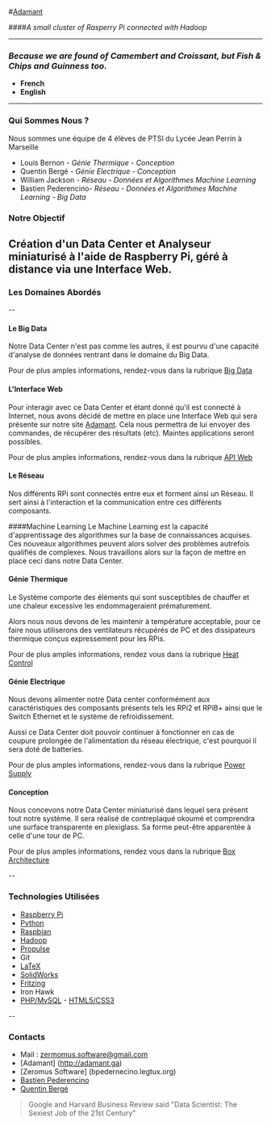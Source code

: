 #[Adamant](http://adamant.ga) 

####*A small cluster of Rasperry Pi connected with Hadoop*


---
### *Because we are found of Camembert and Croissant, but Fish & Chips and Guinness too.*

 - **French** 
 - **English**


 ----

### Qui Sommes Nous ?


Nous sommes une équipe de 4 élèves de PTSI du Lycée Jean Perrin à Marseille


 - Louis Bernon - *Génie Thermique - Conception*
 - Quentin Bergé - *Génie Electrique - Conception*
 - William Jackson - *Réseau - Données et Algorithmes Machine Learning*
 - Bastien Pederencino- *Réseau - Données et Algorithmes Machine Learning - Big Data*

 

### Notre Objectif

 Création d'un Data Center et Analyseur miniaturisé à l'aide de Raspberry Pi, géré à distance via une Interface Web.
 ---

### Les Domaines Abordés
--

#### Le Big Data
Notre Data Center n'est pas comme les autres, il est pourvu d'une capacité d'analyse de données rentrant dans le domaine du Big Data.

Pour de plus amples informations, rendez-vous dans la rubrique [Big Data](https://github.com/ZeromusSoftware/RPi3500/tree/master/big_data)


#### L'Interface Web
Pour interagir avec ce Data Center et étant donné qu'il est connecté à Internet, nous avons décidé de mettre en place une Interface Web qui sera présente sur notre site [Adamant](http://adamant.ga). Cela nous permettra de lui envoyer des commandes, de récupérer des résultats (etc). Maintes applications seront possibles.

Pour de plus amples informations, rendez-vous dans la rubrique [API Web](https://github.com/ZeromusSoftware/RPi3500/tree/master/apiweb)

#### Le Réseau

Nos différents RPi sont connectés entre eux et forment ainsi un Réseau. Il sert ainsi à l'interaction et la communication entre ces différents composants.


####Machine Learning
Le Machine Learning est la capacité d'apprentissage des algorithmes sur la base de connaissances acquises. Ces nouveaux algorithmes peuvent alors solver des problèmes autrefois qualifiés de complexes.
Nous travaillons alors sur la façon de mettre en place ceci dans notre Data Center.


#### Génie Thermique
Le Système comporte des éléments qui sont susceptibles de chauffer et une chaleur excessive les endommageraient prématurement.

 Alors nous nous devons de les maintenir à température acceptable, pour ce faire nous utiliserons des ventilateurs récupérés de PC et des dissipateurs thermique conçus expressement pour les RPis.
 
 Pour de plus amples informations, rendez vous dans la rubrique [Heat Control](https://github.com/ZeromusSoftware/RPi3500/tree/master/heat_control)


#### Génie Electrique
Nous devons alimenter notre Data center conformément aux caractéristiques des composants présents tels les RPi2 et RPiB+ ainsi que le Switch Ethernet et le système de refroidissement.

Aussi ce Data Center doit pouvoir continuer à fonctionner en cas de coupure prolongée de l'alimentation du réseau électrique, c'est pourquoi il sera doté de batteries.

Pour de plus amples informations, rendez-vous dans la rubrique [Power Supply](https://github.com/ZeromusSoftware/RPi3500/tree/master/power_supply)



#### Conception
 Nous concevons notre Data Center miniaturisé dans lequel sera présent tout notre système. Il sera réalisé de contreplaqué okoumé et comprendra une surface transparente en plexiglass. Sa forme peut-être apparentée à celle d'une tour de PC.
 
 Pour de plus amples informations, rendez vous dans la rubrique [Box Architecture](https://github.com/ZeromusSoftware/RPi3500/tree/master/Box%20architecture) 
 
--


### Technologies Utilisées
* [Raspberry Pi](https://www.raspberrypi.org)
* [Python](https://www.python.org)
* [Raspbian](http://raspbian-france.fr)
* [Hadoop](http://hadoop.apache.org)
* [Propulse](http://www.ppulse.fr/#!)
* Git
* [LaTeX](https://www.latex-project.org)
* [SolidWorks](http://www.solidworks.fr)
* [Fritzing](http://fritzing.org/home/)
* Iron Hawk
* [PHP/MySQL](http://php.net) - [HTML5/CSS3](https://www.w3.org/html/)

--

### Contacts


* Mail : zermomus.software@gmail.com
* [Adamant] (http://adamant.ga)
* [Zeromus Software] (bpedernecino.legtux.org)
* [Bastien Pederencino](https://www.linkedin.com/in/bpederencino?authType=name&authToken=ZWAr&trk=prof-proj-cc-name)
* [Quentin Bergé](http://twitter.com/bergequentin)



>Google and Harvard Business Review said "Data Scientist: The Sexiest Job of the 21st Century"
	
	










